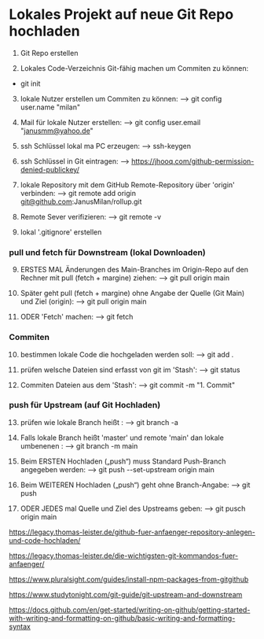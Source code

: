 
# Lokales Projekt auf neue Git Repo hochladen
1. Git Repo erstellen

2. Lokales Code-Verzeichnis Git-fähig machen um Commiten zu können: 
- git init 

3. lokale Nutzer erstellen um Commiten zu können: --> git config user.name "milan"

3. Mail für lokale Nutzer erstellen: --> git config user.email "janusmm@yahoo.de"

4. ssh Schlüssel lokal ma PC erzeugen: --> ssh-keygen

5. ssh Schlüssel in Git eintragen: --> https://jhooq.com/github-permission-denied-publickey/

6. lokale Repository mit dem GitHub Remote-Repository über 'origin' verbinden: --> git remote add origin git@github.com:JanusMilan/rollup.git

7. Remote Sever verifizieren: --> git remote -v 

8. lokal '.gitignore' erstellen

### pull und fetch für Downstream (lokal Downloaden)  
9. ERSTES MAL Änderungen des Main-Branches im Origin-Repo auf den Rechner mit pull (fetch + margine) ziehen: --> git pull origin main

9. Später geht pull (fetch + margine) ohne Angabe der Quelle (Git Main) und Ziel (origin): --> git pull origin main 

9. ODER 'Fetch' machen:  --> git fetch

### Commiten
10. bestimmen lokale Code die hochgeladen werden soll: --> git add .

11. prüfen welsche Dateien sind erfasst von git im 'Stash': --> git status

12. Commiten Dateien aus dem 'Stash': --> git commit -m "1. Commit"


### push für Upstream (auf Git Hochladen) 

13. prüfen wie lokale Branch heißt : --> git branch -a

14. Falls lokale Branch heißt 'master' und remote 'main' dan lokale umbenenen : --> git branch -m main

16. Beim ERSTEN Hochladen („push“) muss Standard Push-Branch angegeben werden: -->  git push --set-upstream origin main

14. Beim WEITEREN Hochladen („push“) geht ohne Branch-Angabe: -->  git push

14. ODER JEDES mal Quelle und Ziel des Upstreams geben: --> git pusch origin main


https://legacy.thomas-leister.de/github-fuer-anfaenger-repository-anlegen-und-code-hochladen/

https://legacy.thomas-leister.de/die-wichtigsten-git-kommandos-fuer-anfaenger/

https://www.pluralsight.com/guides/install-npm-packages-from-gitgithub

https://www.studytonight.com/git-guide/git-upstream-and-downstream

https://docs.github.com/en/get-started/writing-on-github/getting-started-with-writing-and-formatting-on-github/basic-writing-and-formatting-syntax
